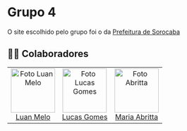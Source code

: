 
<!--
Arquiteto: rosa #FF00FF
PO: azul #
SM: marrom #
Devops: verde-escuro #
Desenvolvedor: amarelo #
-->

# Grupo 4 
O site escolhido pelo grupo foi o da <a href="https://www.sorocaba.sp.gov.br/">Prefeitura de Sorocaba</a> 

## 🧑‍💻 Colaboradores
<!-- Lembrar de colocar as pessoas em ordem alfabética -->

<table align="center">
  <tr>
    <td align="center">
        <img src="https://avatars.githubusercontent.com/u/88345670?v=4" width="100px;" alt="Foto Luan Melo"/><br>
        <a href="https://github.com/luanmq ">Luan Melo</a>
    </td>
     <td align="center">
        <img src="https://avatars.githubusercontent.com/u/88175144?v=4" width="100px;" alt="Foto Lucas Gomes"/><br>
        <a href="https://github.com/lucasgcaldas">Lucas Gomes</a>
    </td>
    <td align="center">
        <img src="https://avatars.githubusercontent.com/u/87709987?v=4" width="100px;" alt="Foto Abritta"/><br>
        <a href="https://github.com/MariaAbritta ">Maria Abritta </a>
    </td>
   </tr>    
</table>

<br/>
